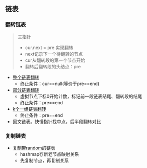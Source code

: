 ## 链表 ##
### 翻转链表 ###
> 三指针
> - cur.next = pre 实现翻转
> - next记录下一个待翻转的节点
> - cur从翻转段的第一个节点开始
> - 翻转后翻转段的头结点：pre

- [整个链表翻转](../src/linkedList/ReverseLinkedList.java)
  - 终止条件：cur==null(等价于pre==end)
- [部分链表翻转](../src/linkedList/ReverseLinkedListII.java)
  - 虚拟节点下标0开始计数，标记前一段链表结尾、翻转段的结尾
  - 终止条件：pre==end
- [k个一组链表翻转](../src/linkedList/ReverseNodesinkGroup.java)
  - 终止条件：pre==end 
- 回文链表。快慢指针找中点，后半段翻转对比

### 复制链表 ###
- [复制带random的链表](../src/linkedList/CopyListwithRandomPointer.java)
  - hashmap存新老节点映射关系
  - 先复制节点，再复制关系

